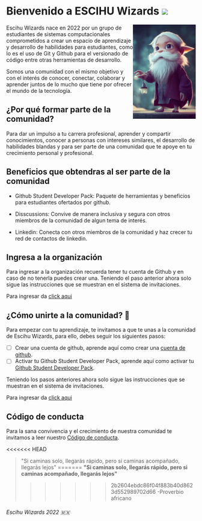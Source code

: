 # Bienvenido a ESCIHU Wizards <img src="https://raw.githubusercontent.com/debdutgoswami/debdutgoswami/master/assets/gifs/Hi.gif" width="30px">


<img align="right" height="250px" src="./profile/assets/wizard.png" alt="wizard" />

Escihu Wizards nace en 2022 por un grupo de estudiantes de sistemas computacionales comprometidos a crear un espacio de aprendizaje y desarrollo de habilidades para estudiantes, como lo es el uso de Git y Github para el versionado de código entre otras herramientas de desarrollo.

Somos una comunidad con el mismo objetivo y con el interés de conocer, conectar, colaborar y aprender juntos de lo mucho que tiene por ofrecer el mundo de la tecnología.


## ¿Por qué formar parte de la comunidad?

Para dar un impulso a tu carrera profesional, aprender y compartir conocimientos, conocer a personas con intereses similares, el desarrollo de habilidades blandas y para ser parte de una comunidad que te apoye en tu crecimiento personal y profesional.


## Beneficios que obtendras al ser parte de la comunidad

* Github Student Developer Pack: Paquete de herramientas y beneficios para estudiantes ofertados por github.

* Disscussions: Convive de manera inclusiva y segura con otros miembros de la comunidad de algun tema de interés.

* Linkedin: Conecta con otros miembros de la comunidad y haz crecer tu red de contactos de linkedin.

## Ingresa a la organización
Para ingresar a la organización recuerda tener tu cuenta de Github y en caso de no tenerla puedes crear una. Teniendo el paso anterior ahora solo sigue las instrucciones que se muestran en el sistema de invitaciones.

Para ingresar da [click aqui](https://escihu-wizards.netlify.app/)

## ¿Cómo unirte a la comunidad? :rocket:

Para empezar con tu aprendizaje, te invitamos a que te unas a la comunidad de Escihu Wizards, para ello, debes seguir los siguientes pasos:

- [ ] Crear una cuenta de github, aprende aquí como crear una [cuenta de github](./createAccount.md).
- [ ] Activar tu Github Student Developer Pack, aprende aquí como activar tu [Github Student Developer Pack](../activateGithubStudentDeveloperPack.md).

Teniendo los pasos anteriores ahora solo sigue las instrucciones que se muestran en el sistema de invitaciones.

Para ingresar da [click aqui](https://escihu-wizards.netlify.app/)


## Código de conducta

Para la sana convivencia y el crecimiento de nuestra comunidad te invitamos a leer nuestro [Código de conducta](./codeOfConduct.md).


<<<<<<< HEAD
> "Si caminas solo, llegarás rápido, pero si caminas acompañado, llegarás lejos" 
=======
> **"Si caminas solo, llegarás rápido, pero si caminas acompañado, llegarás lejos"** 
>>>>>>> 2b2604ebdc86f04f883b40d8623d552989702d66
>  -Proverbio africano


<!-- <img src="./profile/assets/Imagen-perro.png" width="150px" /> -->
###### Escihu Wizards 2022 :mexico:

